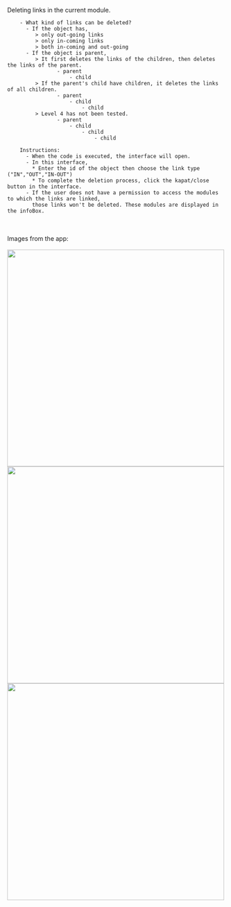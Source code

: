  Deleting links in the current module.
     
        - What kind of links can be deleted?
          - If the object has,
             > only out-going links
             > only in-coming links 
             > both in-coming and out-going
          - If the object is parent, 
             > It first deletes the links of the children, then deletes the links of the parent.
                    - parent
                        - child
             > If the parent's child have children, it deletes the links of all children. 
                    - parent
                        - child
                            - child 
             > Level 4 has not been tested.
                    - parent
                        - child
                            - child
                                - child
 
        Instructions: 
          - When the code is executed, the interface will open.
          - In this interface, 
            * Enter the id of the object then choose the link type ("IN","OUT","IN-OUT")
            * To complete the deletion process, click the kapat/close button in the interface.
          - If the user does not have a permission to access the modules to which the links are linked,
            those links won't be deleted. These modules are displayed in the infoBox.

<br>
<br>
 Images from the app:
 <br>
 <br>
<img src="https://github.com/user-attachments/assets/0f401093-4245-43db-a06f-3906adf84408" width=500px/><br>
<img src="https://github.com/user-attachments/assets/66428a43-7722-46ad-a2a4-40b1f2b974ab" width=500px/><br>
<img src="https://github.com/user-attachments/assets/de8b85e9-1b96-47d9-b9fb-521e68fc8c0a" width=500px/><br>



